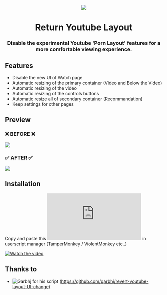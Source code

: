 <div align="center">
  <sub>
    <img src='https://github.com/rztprog/return-youtube-layout/assets/45171753/5a126c82-b8e1-41f8-9eab-d071af92f567'>
  </sub>
  <h1>Return Youtube Layout</h1>
</div>

<h3 align="center">
  Disable the experimental Youtube 'Porn Layout' features for a more comfortable viewing experience.
</h3>

## Features
  - Disable the new UI of Watch page
  - Automatic resizing of the primary container (Video and Below the Video)
  - Automatic resizing of the video
  - Automatic resizing of the controls buttons
  - Automatic resize all of secondary container (Recommandation)
  - Keep settings for other pages

## Preview
<h3> ❌ BEFORE ❌ </h3>
<img src="https://github.com/rztprog/return-youtube-layout/assets/45171753/070a86d7-4b47-42d7-86b5-e4ffea2258a7">

<h3> ✅ AFTER ✅ </h3>
<img src="https://github.com/rztprog/return-youtube-layout/assets/45171753/2c2bbc03-59b4-4a1c-b726-ceb47e902d09">

## Installation

Copy and paste this ![script](https://github.com/rztprog/return-youtube-layout/blob/main/return-youtube-layout.js) in userscript manager (TamperMonkey / ViolentMonkey etc..)

[![Watch the video](https://img.youtube.com/vi/sqj48A4AXy0/default.jpg)](https://www.youtube.com/watch?v=sqj48A4AXy0)

## Thanks to
- ![Garbhj](https://github.com/garbhj) for his script (https://github.com/garbhj/revert-youtube-layout-UI-change)
